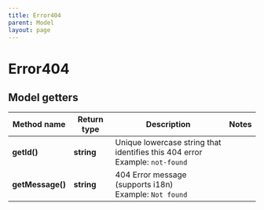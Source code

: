 ```yaml
---
title: Error404
parent: Model
layout: page
---
```


# Error404

## Model getters

Method name | Return type | Description | Notes
------------ | ------------- | ------------- | -------------
**getId()** | **string** | Unique lowercase string that identifies this 404 error <br>Example: `not-found` |
**getMessage()** | **string** | 404 Error message (supports i18n) <br>Example: `Not found` |

